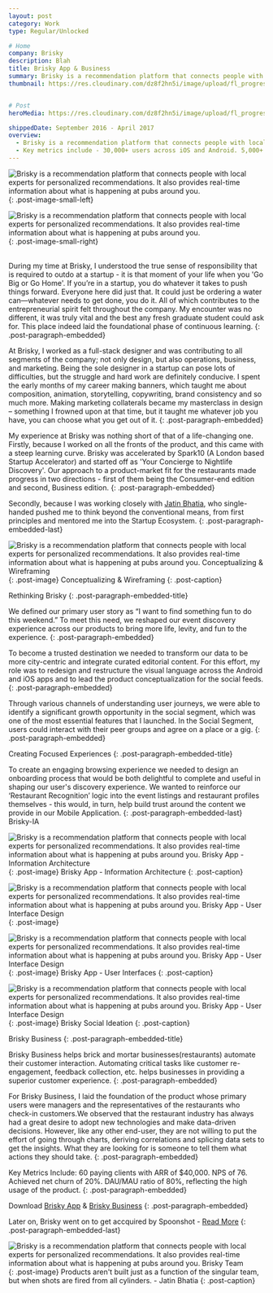 ```yaml
---
layout: post
category: Work
type: Regular/Unlocked

# Home
company: Brisky
description: Blah
title: Brisky App & Business
summary: Brisky is a recommendation platform that connects people with local experts for personalized recommendations.
thumbnail: https://res.cloudinary.com/dz8f2hn5i/image/upload/fl_progressive/v1582746049/Brisky/Thumbnail_vdmcue.png


# Post
heroMedia: https://res.cloudinary.com/dz8f2hn5i/image/upload/fl_progressive/v1582746047/Brisky/0_sq3whg.png

shippedDate: September 2016 - April 2017
overview:
  - Brisky is a recommendation platform that connects people with local experts for personalized recommendations. It also provides real-time information about what is happening at pubs around you.
  - Key metrics include - 30,000+ users across iOS and Android. 5,000+ MAUs- 8,000+ recommendations. 28-Day retention of 30%. 
---
```



<img src="https://res.cloudinary.com/dz8f2hn5i/image/upload/fl_progressive/v1582746048/Brisky/Brisky_Pitch.002_ntuvxc.png" alt="Brisky is a recommendation platform that connects people with local experts for personalized recommendations. It also provides real-time information about what is happening at pubs around you.">{: .post-image-small-left}

<img src="https://res.cloudinary.com/dz8f2hn5i/image/upload/fl_progressive/v1582746048/Brisky/Brisky_Pitch.001_iixdbl.png" alt="Brisky is a recommendation platform that connects people with local experts for personalized recommendations. It also provides real-time information about what is happening at pubs around you.">{: .post-image-small-right}<br></br>


During my time at Brisky, I understood the true sense of responsibility that is required to outdo at a startup - it is that moment of your life when you 'Go Big or Go Home'. If you’re in a startup, you do whatever it takes to push things forward. Everyone here did just that. It could just be ordering a water can—whatever needs to get done, you do it. All of which contributes to the entrepreneurial spirit felt throughout the company. My encounter was no different, it was truly vital and the best any fresh graduate student could ask for. This place indeed laid the foundational phase of continuous learning.
{: .post-paragraph-embedded}

At Brisky, I worked as a full-stack designer and was contributing to all segments of the company; not only design, but also operations, business, and marketing. Being the sole designer in a startup can pose lots of difficulties, but the struggle and hard work are definitely conducive. I spent the early months of my career making banners, which taught me about composition, animation, storytelling, copywriting, brand consistency and so much more. Making marketing collaterals became my masterclass in design – something I frowned upon at that time, but it taught me whatever job you have, you can choose what you get out of it.
{: .post-paragraph-embedded}

My experience at Brisky was nothing short of that of a life-changing one. Firstly, because I worked on all the fronts of the product, and this came with a steep learning curve. Brisky was accelerated by Spark10 (A London based Startup Accelerator) and started off as 'Your Concierge to Nightlife Discovery'. Our approach to a product-market fit for the restaurants made progress in two directions - first of them being the Consumer-end edition and second, Business edition.
{: .post-paragraph-embedded}

Secondly, because I was working closely with <a href="https://www.linkedin.com/in/jatin-bhatia-45609353/" target="_blank">Jatin Bhatia</a>, who single-handed pushed me to think beyond the conventional means, from first principles and mentored me into the Startup Ecosystem.
{: .post-paragraph-embedded-last}

<img src="https://res.cloudinary.com/dz8f2hn5i/image/upload/fl_progressive/v1582746049/Brisky/4_nql26j.png" alt="Brisky is a recommendation platform that connects people with local experts for personalized recommendations. It also provides real-time information about what is happening at pubs around you. Conceptualizing & Wireframing">{: .post-image}
Conceptualizing & Wireframing
{: .post-caption}



Rethinking Brisky
{: .post-paragraph-embedded-title}

We defined our primary user story as “I want to find something fun to do this weekend.” To meet this need, we reshaped our event discovery experience across our products to bring more life, levity, and fun to the experience.
{: .post-paragraph-embedded}

To become a trusted destination we needed to transform our data to be more city-centric and integrate curated editorial content. For this effort, my role was to redesign and restructure the visual language across the Android and iOS apps and to lead the product conceptualization for the social feeds.
{: .post-paragraph-embedded}

Through various channels of understanding user journeys, we were able to identify a significant growth opportunity in the social segment, which was one of the most essential features that I launched. In the Social Segment, users could interact with their peer groups and agree on a place or a gig.
{: .post-paragraph-embedded}

Creating Focused Experiences
{: .post-paragraph-embedded-title}

To create an engaging browsing experience we needed to design an onboarding process that would be both delightful to complete and useful in shaping our user's discovery experience. We wanted to reinforce our ‘Restaurant Recognition’ logic into the event listings and restaurant profiles themselves - this would, in turn, help build trust around the content we provide in our Mobile Application.
{: .post-paragraph-embedded-last}
Brisky-IA

<img src="https://res.cloudinary.com/dz8f2hn5i/image/upload/fl_progressive/v1582746048/Brisky/Brisky-IA_vjudm9.png" alt="Brisky is a recommendation platform that connects people with local experts for personalized recommendations. It also provides real-time information about what is happening at pubs around you. Brisky App - Information Architecture">{: .post-image}
Brisky App - Information Architecture
{: .post-caption}

<img src="https://res.cloudinary.com/dz8f2hn5i/image/upload/fl_progressive/v1582746048/Brisky/2_jgedjl.png" alt="Brisky is a recommendation platform that connects people with local experts for personalized recommendations. It also provides real-time information about what is happening at pubs around you. Brisky App - User Interface Design">{: .post-image}

<img src="https://res.cloudinary.com/dz8f2hn5i/image/upload/fl_progressive/v1582746048/Brisky/3_sznkz2.png" alt="Brisky is a recommendation platform that connects people with local experts for personalized recommendations. It also provides real-time information about what is happening at pubs around you. Brisky App - User Interface Design">{: .post-image}
Brisky App - User Interfaces
{: .post-caption}


<img src="https://res.cloudinary.com/dz8f2hn5i/image/upload/fl_progressive/v1582746049/Brisky/collage-brisky_ztkjwh.png" alt="Brisky is a recommendation platform that connects people with local experts for personalized recommendations. It also provides real-time information about what is happening at pubs around you. Brisky App - User Interface Design">{: .post-image}
Brisky Social Ideation
{: .post-caption}

Brisky Business
{: .post-paragraph-embedded-title}

Brisky Business helps brick and mortar businesses(restaurants) automate their customer interaction. Automating critical tasks like customer re-engagement, feedback collection, etc. helps businesses in providing a superior customer experience.
{: .post-paragraph-embedded}

For Brisky Business, I laid the foundation of the product whose primary users were managers and the representatives of the restaurants who check-in customers.We observed that the restaurant industry has always had a great desire to adopt new technologies and make data-driven decisions. However, like any other end-user, they are not willing to put the effort of going through charts, deriving correlations and splicing data sets to get the insights. What they are looking for is someone to tell them what actions they should take.
{: .post-paragraph-embedded}

Key Metrics Include: 60 paying clients with ARR of \$40,000. NPS of 76. Achieved net churn of 20%. DAU/MAU ratio of 80%, reflecting the high usage of the product.
{: .post-paragraph-embedded}

Download <a href="https://apkpure.com/brisky-party-nightlife-expert/in.co.brisky" target="_blank">Brisky App</a> & <a href="https://play.google.com/store/apps/details?id=in.co.brisky.business&hl=en" target="_blank"> Brisky Business</a>
{: .post-paragraph-embedded}

Later on, Brisky went on to get accquired by Spoonshot - <a href="https://www.vccircle.com/techstars-accelerator-backed-spoonshot-acquires-analytics-startup-brisky/" target="_blank">Read More</a>
{: .post-paragraph-embedded-last}


<img src="https://res.cloudinary.com/dz8f2hn5i/image/upload/fl_progressive/v1582746049/Brisky/Image-1_gtdsk1.jpg" alt="Brisky is a recommendation platform that connects people with local experts for personalized recommendations. It also provides real-time information about what is happening at pubs around you. Brisky Team">{: .post-image}
Products aren't built just as a function of the singular team, but when shots are fired from all cylinders. - Jatin Bhatia
{: .post-caption}